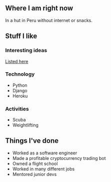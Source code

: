 ## Where I am right now
In a hut in Peru without internet or snacks.
## Stuff I like
### Interesting ideas
[Listed here](/ideas)

### Technology
 * Python
 * Django
 * Heroku

### Activities
 * Scuba
 * Weightlifting
 
## Things I've done
 * Worked as a software engineer
 * Made a profitable cryptocurrency trading bot
 * Owned a flight school
 * Worked in many different jobs
 * Mentored junior devs
